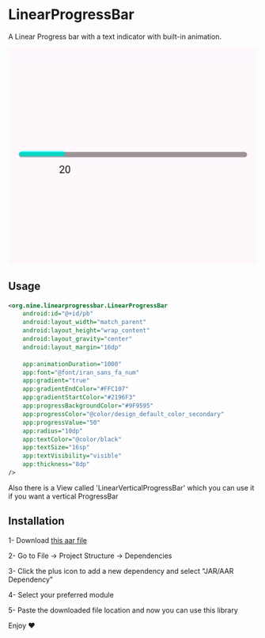 # LinearProgressBar
A Linear Progress bar with a text indicator with built-in animation.

![Screenshot 1](https://github.com/Special-N9NE/LinearProgressBar/blob/master/sample.gif)


## Usage 

```XML
<org.nine.linearprogressbar.LinearProgressBar
    android:id="@+id/pb"
    android:layout_width="match_parent"
    android:layout_height="wrap_content"
    android:layout_gravity="center"
    android:layout_margin="16dp"

    app:animationDuration="1000"
    app:font="@font/iran_sans_fa_num"
    app:gradient="true"
    app:gradientEndColor="#FFC107"
    app:gradientStartColor="#2196F3"
    app:progressBackgroundColor="#9F9595"
    app:progressColor="@color/design_default_color_secondary"
    app:progressValue="50"
    app:radius="10dp"
    app:textColor="@color/black"
    app:textSize="16sp"
    app:textVisibility="visible"
    app:thickness="8dp"
/>
```

Also there is a View called 'LinearVerticalProgressBar' which you can use it if you want a vertical ProgressBar


## Installation

1- Download [this aar file](https://raw.githubusercontent.com/Special-N9NE/LinearProgressBar/master/LinearProgressBar.aar)

2- Go to File -> Project Structure -> Dependencies

3- Click the plus icon to add a new dependency and select "JAR/AAR Dependency"

4- Select your preferred module

5- Paste the downloaded file location and now you can use this library


Enjoy :heart:
